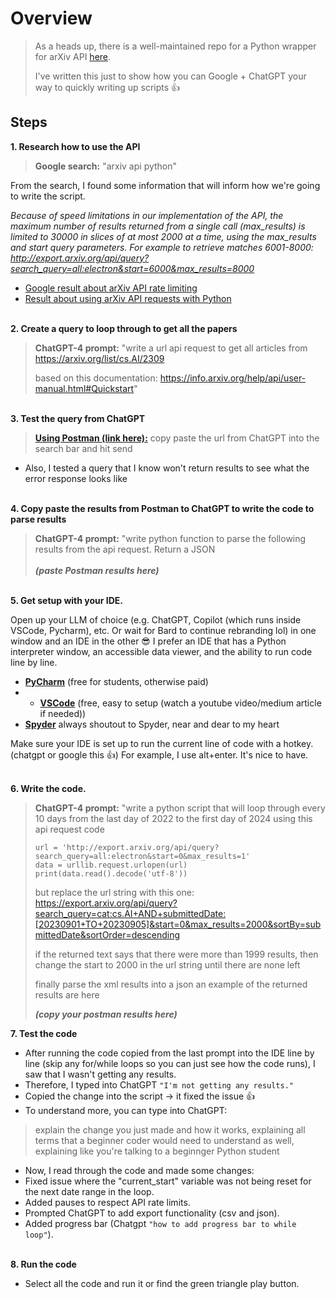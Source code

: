 # Overview

> As a heads up, there is a well-maintained repo for a Python wrapper for arXiv API [here](https://github.com/lukasschwab/arxiv.py). 
> 
> I've written this just to show how you can Google + ChatGPT your way to quickly writing up scripts 👍

## Steps
**1. Research how to use the API**
> **Google search:** "arxiv api python"

From the search, I found some information that will inform how we're going to write the script.

*Because of speed limitations in our implementation of the API, the maximum number of results returned from a single call (max_results) is limited to 30000 in slices of at most 2000 at a time, using the max_results and start query parameters. For example to retrieve matches 6001-8000: http://export.arxiv.org/api/query?search_query=all:electron&start=6000&max_results=8000*

- [Google result about arXiv API rate limiting](https://info.arxiv.org/help/api/user-manual.html#3112-start-and-max_results-paging)
- [Result about using arXiv API requests with Python](https://info.arxiv.org/help/api/basics.html#python)

**<br> 2. Create a query to loop through to get all the papers**

> **ChatGPT-4 prompt:** "write a url api request to get all articles from
https://arxiv.org/list/cs.AI/2309
> 
> based on this documentation: https://info.arxiv.org/help/api/user-manual.html#Quickstart"

**<br>3. Test the query from ChatGPT**
> [**Using Postman (link here):**](https://www.postman.com/) copy paste the url from ChatGPT into the search bar and hit send

- Also, I tested a query that I know won't return results to see what the error response looks like

**<br>4. Copy paste the results from Postman to ChatGPT to write the code to parse results**
> **ChatGPT-4 prompt:** "write python function to parse the following results from the api request. Return a JSON <br><br>***(paste Postman results here)***

**<br>5. Get setup with your IDE.**

Open up your LLM of choice (e.g. ChatGPT, Copilot (which runs inside VSCode, Pycharm), etc. Or wait for Bard to continue rebranding lol) in one window and an IDE in the other 😎 I prefer an IDE that has a Python interpreter window, an accessible data viewer, and the ability to run code line by line.
- [**PyCharm**](https://www.jetbrains.com/pycharm/) (free for students, otherwise paid)
- - [**VSCode**](https://code.visualstudio.com/) (free, easy to setup (watch a youtube video/medium article if needed))
- [**Spyder**](https://www.spyder-ide.org/) always shoutout to Spyder, near and dear to my heart

Make sure your IDE is set up to run the current line of code with a hotkey. (chatgpt or google this 👍) For example, I use alt+enter. It's nice to have.


**<br>6. Write the code.**
> **ChatGPT-4 prompt:** "write a python script that will loop through every 10 days from the last day of 2022 to the first day of 2024 using this api request code
>
> 
> ```
> url = 'http://export.arxiv.org/api/query?search_query=all:electron&start=0&max_results=1'
> data = urllib.request.urlopen(url)
> print(data.read().decode('utf-8'))
> ```
> but replace the url string with this one:
> https://export.arxiv.org/api/query?search_query=cat:cs.AI+AND+submittedDate:[20230901+TO+20230905]&start=0&max_results=2000&sortBy=submittedDate&sortOrder=descending
>
> if the returned text says that there were more than 1999 results, then change the start to 2000 in the url string until there are none left
> 
> finally parse the xml results into a json 
> an example of the returned results are here
> 
> ***(copy your postman results here)***

**7. Test the code**
- After running the code copied from the last prompt into the IDE line by line (skip any for/while loops so you can just see how the code runs), I saw that I wasn't getting any results. 
- Therefore, I typed into ChatGPT `"I'm not getting any results."`
- Copied the change into the script -> it fixed the issue 👍
- To understand more, you can type into ChatGPT:
> explain the change you just made and how it works, explaining all terms that a beginner coder would need to understand as well, explaining like you're talking to a beginnger Python student
- Now, I read through the code and made some changes:
- Fixed issue where the "current_start" variable was not being reset for the next date range in the loop.
- Added pauses to respect API rate limits.
- Prompted ChatGPT to add export functionality (csv and json).
- Added progress bar (Chatgpt `"how to add progress bar to while loop"`).

**<br>8. Run the code**
- Select all the code and run it or find the green triangle play button.


